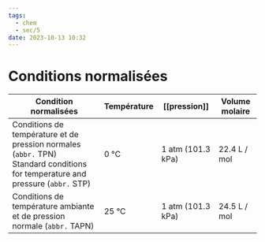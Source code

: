 ```yaml
---
tags:
  - chem
  - sec/5
date: 2023-10-13 10:32
---
```


# Conditions normalisées

| Condition normalisées                                                                                                             | Température | [[pression]]      | Volume molaire |
| --------------------------------------------------------------------------------------------------------------------------------- | ----------- | ----------------- | -------------- |
| Conditions de température et de pression normales (`abbr.` TPN)<br>Standard conditions for temperature and pressure (`abbr.` STP) | 0 °C        | 1 atm (101.3 kPa) | 22.4 L / mol   |
| Conditions de température ambiante et de pression normale (`abbr.` TAPN)                                                          | 25 °C       | 1 atm (101.3 kPa) | 24.5 L / mol   |